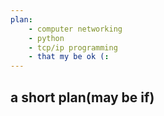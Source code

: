 ```yaml
---
plan:
    - computer networking
    - python
    - tcp/ip programming
    - that my be ok (:
---
```


## a short plan(may be if) 
